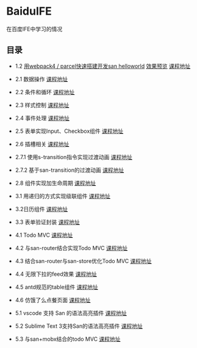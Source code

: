 # BaiduIFE
在百度IFE中学习的情况

## 目录
* 1.2 [用webpack4 / parcel快速搭建开发san helloworld](https://github.com/litarussell/BaiduIFE/tree/master/mvvm/1.2-webpack_san)		[效果预览](https://litarussell.github.io/BaiduIFE/mvvm/1.2-webpack_san/dist/index.html)		[课程地址](http://ife.baidu.com/course/detail/id/2)

* 2.1 数据操作 [课程地址](http://ife.baidu.com/course/detail/id/4)
* 2.2 条件和循环 [课程地址](http://ife.baidu.com/course/detail/id/5)
* 2.3 样式控制 [课程地址](http://ife.baidu.com/course/detail/id/8)
* 2.4 事件处理 [课程地址](http://ife.baidu.com/course/detail/id/9)
* 2.5 表单实现Input、Checkbox组件 [课程地址](http://ife.baidu.com/course/detail/id/10)
* 2.6 插槽相关 [课程地址](http://ife.baidu.com/course/detail/id/11)
* 2.7.1 使用s-transition指令实现过渡动画 [课程地址](http://ife.baidu.com/course/detail/id/12)
* 2.7.2 基于san-transition的过渡动画 [课程地址](http://ife.baidu.com/course/detail/id/13)
* 2.8 组件实现加生命周期 [课程地址](http://ife.baidu.com/course/detail/id/14)
* 3.1 用递归的方式实现级联组件 [课程地址](http://ife.baidu.com/course/detail/id/15)
* 3.2日历组件 [课程地址](http://ife.baidu.com/course/detail/id/16)
* 3.3 表单验证封装 [课程地址](http://ife.baidu.com/course/detail/id/17)
* 4.1 Todo MVC [课程地址](http://ife.baidu.com/course/detail/id/19)
* 4.2 与san-router结合实现Todo MVC [课程地址](http://ife.baidu.com/course/detail/id/20)
* 4.3 结合san-router与san-store优化Todo MVC [课程地址](http://ife.baidu.com/course/detail/id/21)
* 4.4 无限下拉的feed效果 [课程地址](http://ife.baidu.com/course/detail/id/22)
* 4.5 antd规范的table组件 [课程地址](http://ife.baidu.com/course/detail/id/23)
* 4.6 仿饿了么点餐页面 [课程地址](http://ife.baidu.com/course/detail/id/24)
* 5.1 vscode 支持 San 的语法高亮插件 [课程地址](http://ife.baidu.com/course/detail/id/25)
* 5.2 Sublime Text 3支持San的语法高亮插件 [课程地址](http://ife.baidu.com/course/detail/id/26)
* 5.3 与san+mobx结合的todo MVC [课程地址](http://ife.baidu.com/course/detail/id/27)
